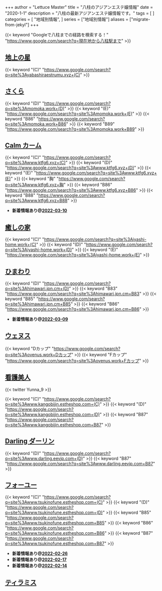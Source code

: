 +++
author = "Lettuce Master"
title = "八柱のアジアンエステ嬢情報"
date = "2020-1-1"
description = "八柱の最新アジアンエステ嬢情報です。"
tags = [
]
categories = [
    "地域別情報",
]
series = ["地域別情報"]
aliases = ["migrate-from-jekyl"]
+++

{{< keyword "Googleで八柱までの経路を検索する！" "https://www.google.com/search?q=現在地から八柱駅まで" >}}

## [地上の星](http://yabashiraestrumu.xyz/)
{{< keyword "(C)" "https://www.google.com/search?q=site%3Ayabashiraestrumu.xyz+(C)" >}} 

## [さくら](http://momoka.work/)
{{< keyword "(D)" "https://www.google.com/search?q=site%3Amomoka.work+(D)" >}} {{< keyword "(E)" "https://www.google.com/search?q=site%3Amomoka.work+(E)" >}} {{< keyword "B86" "https://www.google.com/search?q=site%3Amomoka.work+B86" >}} {{< keyword "B89" "https://www.google.com/search?q=site%3Amomoka.work+B89" >}} 

## [Calm カーム](http://www.ktfg6.xyz/)
{{< keyword "(C)" "https://www.google.com/search?q=site%3Awww.ktfg6.xyz+(C)" >}} {{< keyword "(D)" "https://www.google.com/search?q=site%3Awww.ktfg6.xyz+(D)" >}} {{< keyword "(E)" "https://www.google.com/search?q=site%3Awww.ktfg6.xyz+(E)" >}} {{< keyword "胸" "https://www.google.com/search?q=site%3Awww.ktfg6.xyz+胸" >}} {{< keyword "B86" "https://www.google.com/search?q=site%3Awww.ktfg6.xyz+B86" >}} {{< keyword "B88" "https://www.google.com/search?q=site%3Awww.ktfg6.xyz+B88" >}} 

- **新着情報あり@[2022-03-10](/post/2022-03-10)**
## [癒しの家](http://iyashi-home.work/)
{{< keyword "(C)" "https://www.google.com/search?q=site%3Aiyashi-home.work+(C)" >}} {{< keyword "(D)" "https://www.google.com/search?q=site%3Aiyashi-home.work+(D)" >}} {{< keyword "(E)" "https://www.google.com/search?q=site%3Aiyashi-home.work+(E)" >}} 

## [ひまわり](https://himawari.jpn.cm/)
{{< keyword "(D)" "https://www.google.com/search?q=site%3Ahimawari.jpn.cm+(D)" >}} {{< keyword "B83" "https://www.google.com/search?q=site%3Ahimawari.jpn.cm+B83" >}} {{< keyword "B85" "https://www.google.com/search?q=site%3Ahimawari.jpn.cm+B85" >}} {{< keyword "B86" "https://www.google.com/search?q=site%3Ahimawari.jpn.cm+B86" >}} 

- **新着情報あり@[2022-03-09](/post/2022-03-09)**
## [ウェヌス](https://ovenus.work/)
{{< keyword "Dカップ" "https://www.google.com/search?q=site%3Aovenus.work+Dカップ" >}} {{< keyword "Fカップ" "https://www.google.com/search?q=site%3Aovenus.work+Fカップ" >}} 

## [看護美人](http://www.kangobijin.estheshop.com/)


{{< twitter Yunna_9 >}}

{{< keyword "(C)" "https://www.google.com/search?q=site%3Awww.kangobijin.estheshop.com+(C)" >}} {{< keyword "(D)" "https://www.google.com/search?q=site%3Awww.kangobijin.estheshop.com+(D)" >}} {{< keyword "B87" "https://www.google.com/search?q=site%3Awww.kangobijin.estheshop.com+B87" >}} 

## [Darling ダーリン](http://www.darling.eevjp.com/)
{{< keyword "(D)" "https://www.google.com/search?q=site%3Awww.darling.eevjp.com+(D)" >}} {{< keyword "B87" "https://www.google.com/search?q=site%3Awww.darling.eevjp.com+B87" >}} 

## [フォーユー](http://www.tsukinofune.estheshop.com/)
{{< keyword "(C)" "https://www.google.com/search?q=site%3Awww.tsukinofune.estheshop.com+(C)" >}} {{< keyword "(D)" "https://www.google.com/search?q=site%3Awww.tsukinofune.estheshop.com+(D)" >}} {{< keyword "B85" "https://www.google.com/search?q=site%3Awww.tsukinofune.estheshop.com+B85" >}} {{< keyword "B86" "https://www.google.com/search?q=site%3Awww.tsukinofune.estheshop.com+B86" >}} {{< keyword "B87" "https://www.google.com/search?q=site%3Awww.tsukinofune.estheshop.com+B87" >}} 

- **新着情報あり@[2022-02-26](/post/2022-02-26)**
- **新着情報あり@[2022-02-17](/post/2022-02-17)**
- **新着情報あり@[2022-02-14](/post/2022-02-14)**
## [ティラミス](http://tiramisu.m-es.net/)


